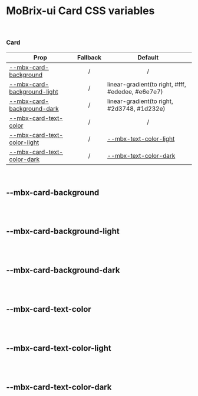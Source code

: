 # MoBrix-ui Card CSS variables

<br>

### Card

| Prop                                                      | Fallback                                           | Default                                                           |
| --------------------------------------------------------- | -------------------------------------------------- | ----------------------------------------------------------------- |
| [--mbx-card-background](#mbx-card-background)             | <div style="text-align:center;width:100%;">/</div> | <div style="text-align:center;width:100%;">/</div>                |
| [--mbx-card-background-light](#mbx-card-background-light) | <div style="text-align:center;width:100%;">/</div> | linear-gradient(to right, #fff, #ededee, #e6e7e7)                 |
| [--mbx-card-background-dark](#mbx-card-background-dark)   | <div style="text-align:center;width:100%;">/</div> | linear-gradient(to right, #2d3748, #1d232e)                       |
| [--mbx-card-text-color](#mbx-card-text-color)             | <div style="text-align:center;width:100%;">/</div> | <div style="text-align:center;width:100%;">/</div>                |
| [--mbx-card-text-color-light](#mbx-card-text-color-light) | <div style="text-align:center;width:100%;">/</div> | [--mbx-text-color-light](global-css-vars.md#mbx-text-color-light) |
| [--mbx-card-text-color-dark](#mbx-card-text-color-dark)   | <div style="text-align:center;width:100%;">/</div> | [--mbx-text-color-dark](global-css-vars.md#mbx-text-color-dark)   |

<br>

## --mbx-card-background

<br>

<br>

## --mbx-card-background-light

<br>

<br>

## --mbx-card-background-dark

<br>

<br>

## --mbx-card-text-color

<br>

<br>

## --mbx-card-text-color-light

<br>

<br>

## --mbx-card-text-color-dark

<br>
